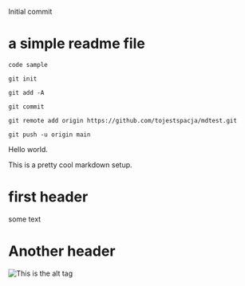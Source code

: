 Initial commit
# a simple readme file

`code sample`

`git init`

`git add -A`

`git commit`

`git remote add origin https://github.com/tojestspacja/mdtest.git`

`git push -u origin main`

Hello world.

This is a pretty cool markdown setup.

# first header

some text

# Another header
![This is the alt tag](.doc/linux-run-basic-01.png)
